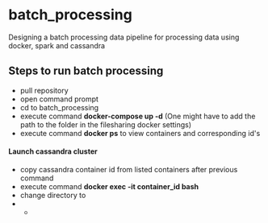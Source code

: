 # batch_processing
Designing a batch processing data pipeline for processing data using docker, spark and cassandra

## Steps to run batch processing

- pull repository
- open command prompt
- cd to batch_processing
- execute command **docker-compose up -d**  (One might have to add the path to the folder in the filesharing docker settings)
- execute command **docker ps** to view containers and corresponding id's

#### Launch cassandra cluster
- copy cassandra container id from listed containers after previous command
- execute command **docker exec -it container_id bash**
- change directory to 
- - 
